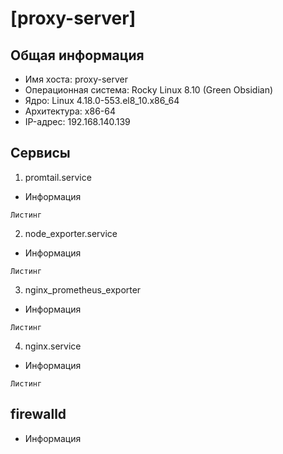 # [proxy-server]

## Общая информация
 - Имя хоста: proxy-server 
 - Операционная система: Rocky Linux 8.10 (Green Obsidian)
 - Ядро: Linux 4.18.0-553.el8_10.x86_64   
 - Архитектура: x86-64
 - IP-адрес: 192.168.140.139

## Сервисы
  1. promtail.service
  - Информация
  ```
  Листинг
  ```
  2. node_exporter.service
  - Информация
  ```
  Листинг
  ```
  3. nginx_prometheus_exporter
  - Информация
  ```
  Листинг
  ```
  4. nginx.service
  - Информация
  ```
  Листинг
  ```

## firewalld
  - Информация
